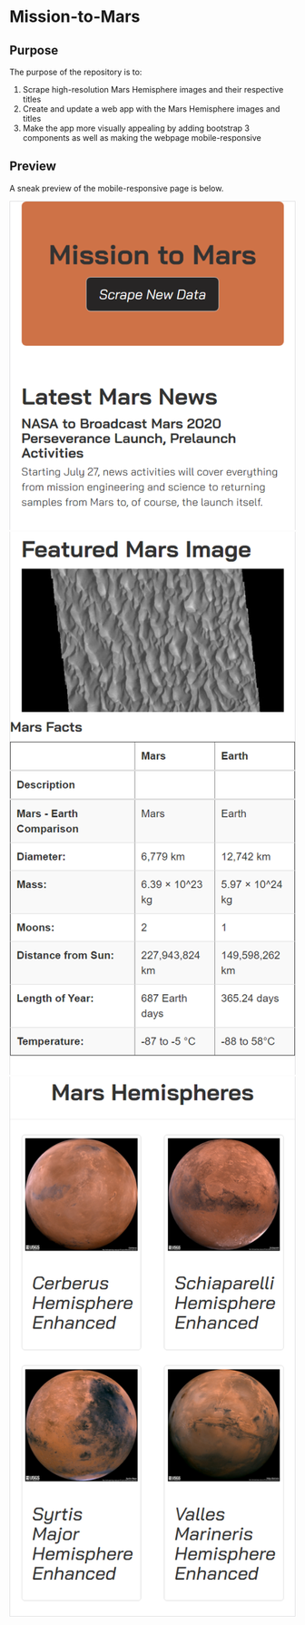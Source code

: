 # Mission-to-Mars

## Purpose
The purpose of the repository is to:
1. Scrape high-resolution Mars Hemisphere images and their respective titles
2. Create and update a web app with the Mars Hemisphere images and titles
3. Make the app more visually appealing by adding bootstrap 3 components as well as making the webpage mobile-responsive

## Preview
A sneak preview of the mobile-responsive page is below.

<img src="https://github.com/smyoung88/Mission-to-Mars/blob/main/Resources/header_news.png" margin="1px"><img src="https://github.com/smyoung88/Mission-to-Mars/blob/main/Resources/feature_facts.png"><img src="https://github.com/smyoung88/Mission-to-Mars/blob/main/Resources/mars_hem.png">
